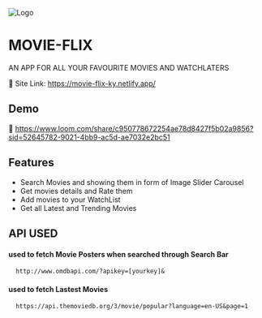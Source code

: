 
![Logo]([https://anyimage.io/storage/uploads/2a72487889433874097e89324edf1b06](https://github.com/Sumitsh28/movieflix/blob/main/src/resources/down.png))


# MOVIE-FLIX

AN APP FOR ALL YOUR FAVOURITE MOVIES AND WATCHLATERS

🔗 Site Link: https://movie-flix-ky.netlify.app/


## Demo

🔗 https://www.loom.com/share/c950778672254ae78d8427f5b02a9856?sid=52645782-9021-4bb9-ac5d-ae7032e2bc51


## Features

- Search Movies and showing them in form of Image Slider Carousel 
- Get movies details and Rate them
- Add movies to your WatchList
- Get all Latest and Trending Movies


## API USED

#### used to fetch Movie Posters when searched through Search Bar

```http
  http://www.omdbapi.com/?apikey=[yourkey]&
```

#### used to fetch Lastest Movies 

```http
  https://api.themoviedb.org/3/movie/popular?language=en-US&page=1
```



